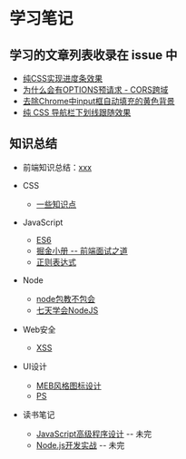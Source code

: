 # 学习笔记

## 学习的文章列表收录在 issue 中

- [纯CSS实现进度条效果](https://github.com/liuyib/study-note/issues/1)
- [为什么会有OPTIONS预请求 - CORS跨域](https://github.com/liuyib/study-note/issues/2)
- [去除Chrome中input框自动填充的黄色背景](https://github.com/liuyib/study-note/issues/3)
- [纯 CSS 导航栏下划线跟随效果](https://github.com/liuyib/study-note/issues/5)

## 知识总结

- 前端知识总结：[xxx]()

- CSS
  - [一些知识点]()

- JavaScript
  - [ES6]()
  - [掘金小册 -- 前端面试之道]()
  - [正则表达式]()

- Node
  - [node包教不包会]()
  - [七天学会NodeJS]()

- Web安全
  - [XSS]()

- UI设计
  - [MEB风格图标设计]()
  - [PS]()

- 读书笔记
  - [JavaScript高级程序设计]() -- 未完
  - [Node.js开发实战]() -- 未完
